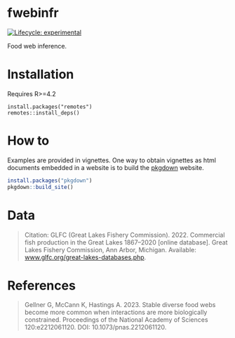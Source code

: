 # fwebinfr
[![Lifecycle: experimental](https://img.shields.io/badge/lifecycle-experimental-orange.svg)](https://lifecycle.r-lib.org/articles/stages.html#experimental)

Food web inference.


# Installation

Requires R>=4.2

```{R}
install.packages("remotes")
remotes::install_deps()
```

# How to

Examples are provided in vignettes. One way to obtain vignettes as html documents embedded in a website is to build the [pkgdown](https://github.com/r-lib/pkgdown) website.


```R
install.packages("pkgdown")
pkgdown::build_site()
```


# Data 

> Citation: GLFC (Great Lakes Fishery Commission). 2022. Commercial fish production in the Great Lakes 1867–2020 [online database]. Great Lakes Fishery Commission, Ann Arbor, Michigan. Available: www.glfc.org/great-lakes-databases.php.


# References

> Gellner G, McCann K, Hastings A. 2023. Stable diverse food webs become more common when interactions are more biologically constrained. Proceedings of the National Academy of Sciences 120:e2212061120. DOI: 10.1073/pnas.2212061120.
